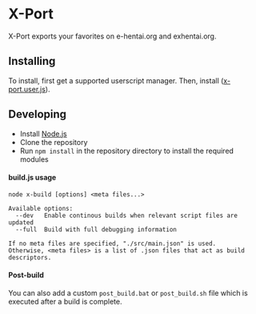 # X-Port

X-Port exports your favorites on e-hentai.org and exhentai.org.


## Installing

To install, first get a supported userscript manager. Then, install ([x-port.user.js](https://raw.githubusercontent.com/darkred3/x-porter/refs/heads/master/builds/x-port.user.js)).


## Developing

* Install [Node.js](https://nodejs.org/)
* Clone the repository
* Run `npm install` in the repository directory to install the required modules

#### build.js usage

```batch
node x-build [options] <meta files...>

Available options:
  --dev   Enable continous builds when relevant script files are updated
  --full  Build with full debugging information

If no meta files are specified, "./src/main.json" is used.
Otherwise, <meta files> is a list of .json files that act as build descriptors.
```

#### Post-build

You can also add a custom `post_build.bat` or `post_build.sh` file which is executed after a build is complete.
